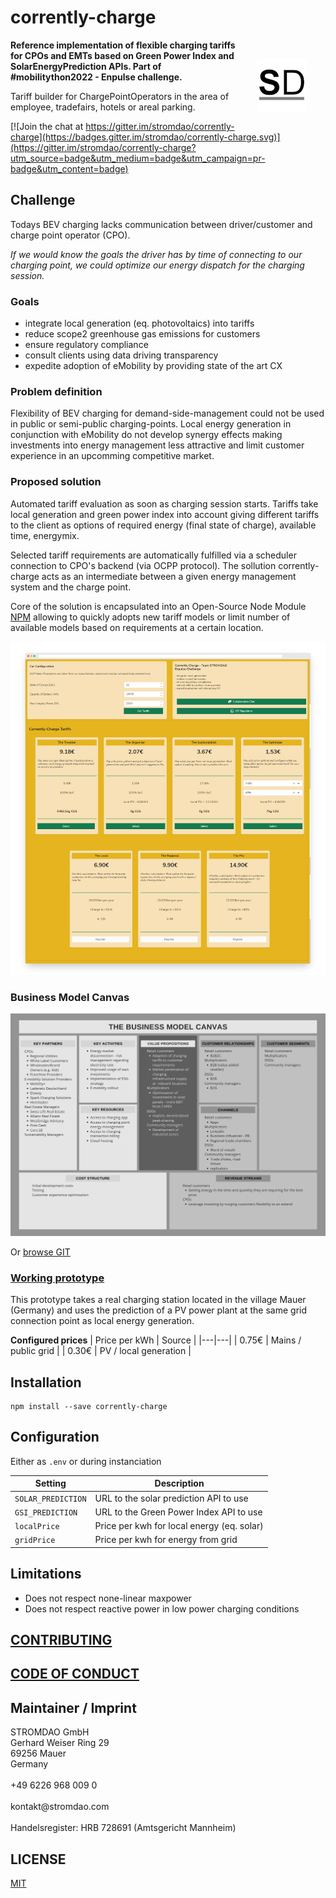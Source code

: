 # corrently-charge

<a href="https://stromdao.de/" target="_blank" title="STROMDAO - Digital Energy Infrastructure"><img src="./static/stromdao.png" align="right" height="85px" hspace="30px" vspace="30px"></a>

**Reference implementation of flexible charging tariffs for CPOs and EMTs based on Green Power Index and SolarEnergyPrediction APIs. Part of #mobilitython2022  - Enpulse challenge.**

Tariff builder for ChargePointOperators in the area of employee, tradefairs, hotels or areal parking.  

[![Join the chat at https://gitter.im/stromdao/corrently-charge](https://badges.gitter.im/stromdao/corrently-charge.svg)](https://gitter.im/stromdao/corrently-charge?utm_source=badge&utm_medium=badge&utm_campaign=pr-badge&utm_content=badge)


## Challenge

Todays BEV charging lacks communication between driver/customer and charge point operator (CPO).

*If we would know the goals the driver has by time of connecting to our charging point, we could optimize our  energy dispatch for the charging session.*

### Goals
- integrate local generation (eq. photovoltaics) into tariffs
- reduce scope2 greenhouse gas emissions for customers
- ensure regulatory compliance   
- consult clients using data driving transparency
- expedite adoption of eMobility by providing  state of the art CX

### Problem definition
Flexibility of BEV charging for demand-side-management could not be used in public or semi-public charging-points. Local energy generation in conjunction with eMobility do not develop synergy effects making investments into energy management less attractive and limit customer experience in an upcomming competitive market.   

### Proposed solution
Automated tariff evaluation as soon as charging session starts. Tariffs take local generation and green power index into account giving different tariffs to the client as options of required energy (final state of charge), available time, energymix.

Selected tariff requirements are automatically fulfilled via a scheduler connection to CPO's backend (via OCPP protocol). The sollution corrently-charge acts as an intermediate between a given energy management system and the charge point.

Core of the solution is encapsulated into an Open-Source Node Module [NPM](https://www.npmjs.com/package/corrently-charge) allowing to quickly adopts new tariff models or limit number of available models based on requirements at a certain location.

[![Sample Plugin UX](./static/screenshot_result.png)](https://l.stromdao.de/corrently-charge)

### Business Model Canvas
[![Business Model Canvas](./EnPulse_BusinessModelCanvas.png)](./challenge/bmc.pdf)

Or [browse GIT](./challenge/slides/BusinessCanvas_CorrentlyCharge.htm.html)

### [Working prototype](https://smith.corrently.cloud/app/mobilitython-corrently-charge/tariff-selection-631dc4f8caf77e03f003740b)
This prototype takes a real charging station located in the village Mauer (Germany) and uses the prediction of a PV power plant at the same grid connection point as local energy generation.

**Configured prices**
| Price per kWh | Source |
|---|---|
| 0.75€ | Mains / public grid |
| 0.30€ | PV / local generation |

## Installation
```
npm install --save corrently-charge
```

## Configuration
Either as  `.env` or during instanciation

| Setting | Description |
|---|---|
| `SOLAR_PREDICTION` | URL to the solar prediction API to use |
| `GSI_PREDICTION` | URL to the Green Power Index API to use |
| `localPrice`  | Price per kwh for local energy (eq. solar) |
| `gridPrice`   | Price per kwh for energy from grid |



## Limitations
- Does not respect none-linear maxpower
- Does not respect reactive power in low power charging conditions

## [CONTRIBUTING](https://github.com/energychain/corrently-charge/blob/main/CONTRIBUTING.md)

## [CODE OF CONDUCT](https://github.com/energychain/corrently-charge/blob/main/CODE_OF_CONDUCT.md)


## Maintainer / Imprint

<addr>
STROMDAO GmbH  <br/>
Gerhard Weiser Ring 29  <br/>
69256 Mauer  <br/>
Germany  <br/>
  <br/>
+49 6226 968 009 0  <br/>
  <br/>
kontakt@stromdao.com  <br/>
  <br/>
Handelsregister: HRB 728691 (Amtsgericht Mannheim)
</addr>


## LICENSE
[MIT](./LICENSE)

